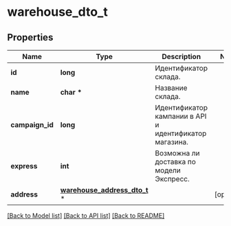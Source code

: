 # warehouse_dto_t

## Properties
Name | Type | Description | Notes
------------ | ------------- | ------------- | -------------
**id** | **long** | Идентификатор склада. | 
**name** | **char \*** | Название склада. | 
**campaign_id** | **long** | Идентификатор кампании в API и идентификатор магазина. | 
**express** | **int** | Возможна ли доставка по модели Экспресс. | 
**address** | [**warehouse_address_dto_t**](warehouse_address_dto.md) \* |  | [optional] 

[[Back to Model list]](../README.md#documentation-for-models) [[Back to API list]](../README.md#documentation-for-api-endpoints) [[Back to README]](../README.md)


